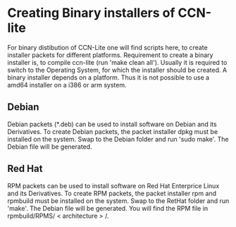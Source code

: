 # Creating Binary installers of CCN-lite

For binary distibution of CCN-Lite one will find scripts here, to create installer packets for different platforms.
Requirement to create a binary installer is, to compile ccn-lite (run 'make clean all'). Usually it is required to
switch to the Operating System, for which the installer should be created. A binary installer depends on a platform.
Thus it is not possible to use a amd64 installer on a i386 or arm system.

## Debian

Debian packets (*.deb) can be used to install software on Debian and its Derivatives. To create Debian packets, the
packet installer dpkg must be installed on the system. Swap to the Debian folder and run 'sudo make'. The Debian file
will be generated.

## Red Hat

RPM packets can be used to install software on Red Hat Enterprice Linux and its Derivatives. To create RPM packets, the
packet installer rpm and rpmbuild must be installed on the system. Swap to the RetHat folder and run 'make'. The Debian
file will be generated. You will find the RPM file in rpmbuild/RPMS/ \< architecture \> /.
